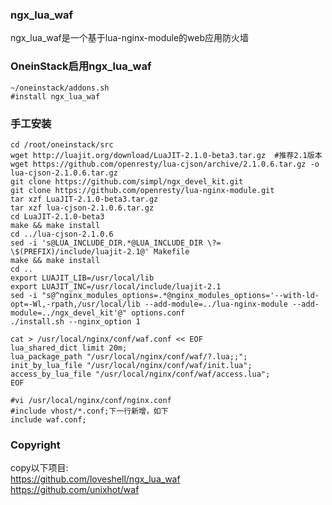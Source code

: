 ### ngx_lua_waf
ngx_lua_waf是一个基于lua-nginx-module的web应用防火墙

### OneinStack启用ngx_lua_waf 
```
~/oneinstack/addons.sh
#install ngx_lua_waf
```
### 手工安装
```
cd /root/oneinstack/src
wget http://luajit.org/download/LuaJIT-2.1.0-beta3.tar.gz  #推荐2.1版本
wget https://github.com/openresty/lua-cjson/archive/2.1.0.6.tar.gz -o lua-cjson-2.1.0.6.tar.gz
git clone https://github.com/simpl/ngx_devel_kit.git
git clone https://github.com/openresty/lua-nginx-module.git
tar xzf LuaJIT-2.1.0-beta3.tar.gz
tar xzf lua-cjson-2.1.0.6.tar.gz
cd LuaJIT-2.1.0-beta3
make && make install
cd ../lua-cjson-2.1.0.6
sed -i 's@LUA_INCLUDE_DIR.*@LUA_INCLUDE_DIR \?=   \$(PREFIX)/include/luajit-2.1@' Makefile
make && make install
cd ..
export LUAJIT_LIB=/usr/local/lib
export LUAJIT_INC=/usr/local/include/luajit-2.1
sed -i "s@^nginx_modules_options=.*@nginx_modules_options='--with-ld-opt=-Wl,-rpath,/usr/local/lib --add-module=../lua-nginx-module --add-module=../ngx_devel_kit'@" options.conf
./install.sh --nginx_option 1

cat > /usr/local/nginx/conf/waf.conf << EOF
lua_shared_dict limit 20m;
lua_package_path "/usr/local/nginx/conf/waf/?.lua;;";
init_by_lua_file "/usr/local/nginx/conf/waf/init.lua";
access_by_lua_file "/usr/local/nginx/conf/waf/access.lua";
EOF

#vi /usr/local/nginx/conf/nginx.conf
#include vhost/*.conf;下一行新增，如下
include waf.conf;
```

### Copyright
copy以下项目:<br />
https://github.com/loveshell/ngx_lua_waf<br />
https://github.com/unixhot/waf
